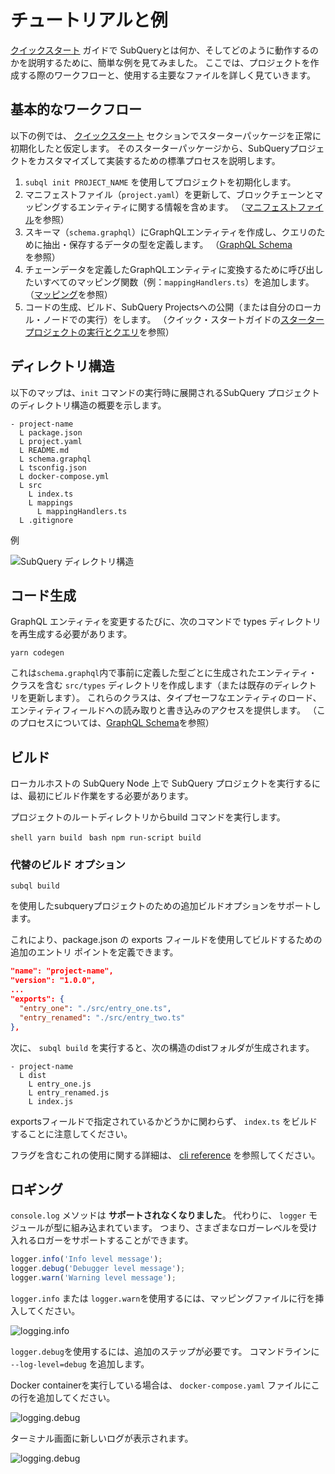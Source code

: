 # チュートリアルと例

[クイックスタート](/quickstart/quickstart.md) ガイドで SubQueryとは何か、そしてどのように動作するのかを説明するために、簡単な例を見てみました。 ここでは、プロジェクトを作成する際のワークフローと、使用する主要なファイルを詳しく見ていきます。

## 基本的なワークフロー

以下の例では、 [クイックスタート](../quickstart/quickstart.md) セクションでスターターパッケージを正常に初期化したと仮定します。 そのスターターパッケージから、SubQueryプロジェクトをカスタマイズして実装するための標準プロセスを説明します。

1. `subql init PROJECT_NAME` を使用してプロジェクトを初期化します。
2. マニフェストファイル（`project.yaml`）を更新して、ブロックチェーンとマッピングするエンティティに関する情報を含めます。 （[マニフェストファイル](./manifest.md)を参照）
3. スキーマ（`schema.graphql`）にGraphQLエンティティを作成し、クエリのために抽出・保存するデータの型を定義します。 （[GraphQL Schema](./graphql.md)を参照）
4. チェーンデータを定義したGraphQLエンティティに変換するために呼び出したいすべてのマッピング関数（例：`mappingHandlers.ts`）を追加します。 （[マッピング](./mapping.md)を参照）
5. コードの生成、ビルド、SubQuery Projectsへの公開（または自分のローカル・ノードでの実行）をします。 （クイック・スタートガイドの[スタータープロジェクトの実行とクエリ](./quickstart.md#running-and-querying-your-starter-project)を参照）

## ディレクトリ構造

以下のマップは、`init` コマンドの実行時に展開されるSubQuery プロジェクトのディレクトリ構造の概要を示します。

```
- project-name
  L package.json
  L project.yaml
  L README.md
  L schema.graphql
  L tsconfig.json
  L docker-compose.yml
  L src
    L index.ts
    L mappings
      L mappingHandlers.ts
  L .gitignore
```

例

![SubQuery ディレクトリ構造](/assets/img/subQuery_directory_stucture.png)

## コード生成

GraphQL エンティティを変更するたびに、次のコマンドで types ディレクトリを再生成する必要があります。

```
yarn codegen
```

これは`schema.graphql`内で事前に定義した型ごとに生成されたエンティティ・クラスを含む `src/types` ディレクトリを作成します（または既存のディレクトリを更新します）。 これらのクラスは、タイプセーフなエンティティのロード、エンティティフィールドへの読み取りと書き込みのアクセスを提供します。 （このプロセスについては、[GraphQL Schema](./graphql.md)を参照）

## ビルド

ローカルホストの SubQuery Node 上で SubQuery プロジェクトを実行するには、最初にビルド作業をする必要があります。

プロジェクトのルートディレクトリからbuild コマンドを実行します。

<CodeGroup> <CodeGroupItem title="YARN" active> ```shell yarn build ``` </CodeGroupItem>
<CodeGroupItem title="NPM"> ```bash npm run-script build ``` </CodeGroupItem> </CodeGroup>

### 代替のビルド オプション

`subql build`

を使用したsubqueryプロジェクトのための追加ビルドオプションをサポートします。

これにより、package.json の exports フィールドを使用してビルドするための追加のエントリ ポイントを定義できます。

```json
"name": "project-name",
"version": "1.0.0",
...
"exports": {
  "entry_one": "./src/entry_one.ts",
  "entry_renamed": "./src/entry_two.ts"
},
```

次に、 `subql build` を実行すると、次の構造のdistフォルダが生成されます。

```
- project-name
  L dist
    L entry_one.js
    L entry_renamed.js
    L index.js 
```

exportsフィールドで指定されているかどうかに関わらず、 `index.ts` をビルドすることに注意してください。

フラグを含むこれの使用に関する詳細は、 [cli reference](https://doc.subquery.network/references/references/#build) を参照してください。

## ロギング

`console.log` メソッドは **サポートされなくなりました**。 </strong> 代わりに、 `logger` モジュールが型に組み込まれています。 つまり、さまざまなロガーレベルを受け入れるロガーをサポートすることができます。

```typescript
logger.info('Info level message');
logger.debug('Debugger level message');
logger.warn('Warning level message');
```

`logger.info` または `logger.warn`を使用するには、マッピングファイルに行を挿入してください。

![logging.info](/assets/img/logging_info.png)

`logger.debug`を使用するには、追加のステップが必要です。 コマンドラインに `--log-level=debug` を追加します。

Docker containerを実行している場合は、 `docker-compose.yaml` ファイルにこの行を追加してください。

![logging.debug](/assets/img/logging_debug.png)

ターミナル画面に新しいログが表示されます。

![logging.debug](/assets/img/subquery_logging.png)
